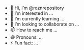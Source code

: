 - 👋 Hi, I’m @roznrepository
- 👀 I’m interested in ...
- 🌱 I’m currently learning ...
- 💞️ I’m looking to collaborate on ...
- 📫 How to reach me ...
- 😄 Pronouns: ...
- ⚡ Fun fact: ...

<!---
roznrepository/roznrepository is a ✨ special ✨ repository because its `README.md` (this file) appears on your GitHub profile.
You can click the Preview link to take a look at your changes.
--->
